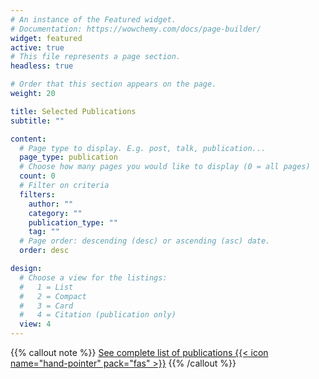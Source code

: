 ```yaml
---
# An instance of the Featured widget.
# Documentation: https://wowchemy.com/docs/page-builder/
widget: featured
active: true
# This file represents a page section.
headless: true

# Order that this section appears on the page.
weight: 20

title: Selected Publications
subtitle: ""

content:
  # Page type to display. E.g. post, talk, publication...
  page_type: publication
  # Choose how many pages you would like to display (0 = all pages)
  count: 0
  # Filter on criteria
  filters:
    author: ""
    category: ""
    publication_type: ""
    tag: ""
  # Page order: descending (desc) or ascending (asc) date.
  order: desc

design:
  # Choose a view for the listings:
  #   1 = List
  #   2 = Compact
  #   3 = Card
  #   4 = Citation (publication only)
  view: 4
---
```

{{% callout note %}}
[See complete list of publications {{< icon name="hand-pointer" pack="fas" >}}](/publication)
{{% /callout %}}
